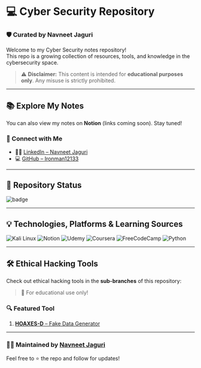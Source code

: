 # 💻 Cyber Security Repository  
### 🛡️ Curated by **Navneet Jaguri**

Welcome to my Cyber Security notes repository!  
This repo is a growing collection of resources, tools, and knowledge in the cybersecurity space.

> ⚠️ **Disclaimer:** This content is intended for **educational purposes only**. Any misuse is strictly prohibited.

---

## 📚 Explore My Notes  
You can also view my notes on **Notion** (links coming soon). Stay tuned!

### 🔗 Connect with Me  
- 👨‍💼 [LinkedIn – Navneet Jaguri](https://www.linkedin.com/in/navneet-jaguri-956ba834a/)  
- 💻 [GitHub – Ironman12133](https://github.com/Ironman12133)

---

## 🚧 Repository Status  
<p>
  <img alt="badge" src="https://img.shields.io/badge/Cyber%20Security%20Repo-Under%20Development-red" />
</p>

---

## 💡 Technologies, Platforms & Learning Sources

<p>
  <img alt="Kali Linux" src="https://img.shields.io/badge/Kali-268BEE?style=for-the-badge&logo=kalilinux&logoColor=white" />
  <img alt="Notion" src="https://img.shields.io/badge/Notion-%23000000.svg?style=for-the-badge&logo=notion&logoColor=white" />
  <img alt="Udemy" src="https://img.shields.io/badge/Udemy-EC5252?style=for-the-badge&logo=Udemy&logoColor=white" />
  <img alt="Coursera" src="https://img.shields.io/badge/Coursera-0056D2?style=for-the-badge&logo=Coursera&logoColor=white" />
  <img alt="FreeCodeCamp" src="https://img.shields.io/badge/free%20code%20camp-27273D?style=for-the-badge&logo=freecodecamp&logoColor=white" />
  <img alt="Python" src="https://img.shields.io/badge/Python-FFD43B?style=for-the-badge&logo=python&logoColor=darkgreen"/> 
</p>

---

## 🛠️ Ethical Hacking Tools

Check out ethical hacking tools in the **sub-branches** of this repository:  
> 📌 For educational use only!

### 🔍 Featured Tool  
1. [**HOAXES-D** – Fake Data Generator](https://github.com/Ironman12133/Cyber-Security-repo/tree/HOAXES-D)

---

### 👨‍💻 Maintained by [Navneet Jaguri](https://www.linkedin.com/in/navneet-jaguri-956ba834a/)  
Feel free to ⭐ the repo and follow for updates!

